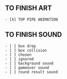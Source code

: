 ## TO FINISH ART 
    - [X] TOP PIPE ANIMATION
## TO FINISH SOUND
    - [ ] box drop
    - [ ] box collision
    - [ ] chosen
    - [ ] ignored
    - [ ] background sound
    - [ ] gameover sound
    - [ ] round result sound